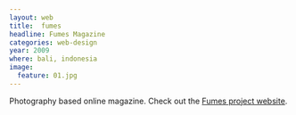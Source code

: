 ```yaml
---
layout: web
title:  fumes
headline: Fumes Magazine
categories: web-design
year: 2009
where: bali, indonesia
image:
  feature: 01.jpg
---
```

Photography based online magazine.
Check out the [Fumes project website](http://fumes.junglestar.org).
